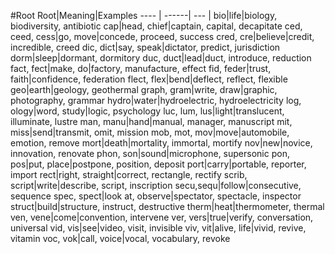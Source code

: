 #Root
Root|Meaning|Examples
---- | ------| --- |
bio|life|biology, biodiversity, antibiotic
cap|head, chief|captain, capital, decapitate
ced, ceed, cess|go, move|concede, proceed, success
cred, cre|believe|credit, incredible, creed
dic, dict|say, speak|dictator, predict, jurisdiction
dorm|sleep|dormant, dormitory
duc, duct|lead|duct, introduce, reduction
fact, fect|make, do|factory, manufacture, effect
fid, feder|trust, faith|confidence, federation
flect, flex|bend|deflect, reflect, flexible
geo|earth|geology, geothermal
graph, gram|write, draw|graphic, photography, grammar
hydro|water|hydroelectric, hydroelectricity
log, ology|word, study|logic, psychology
luc, lum, lus|light|translucent, illuminate, lustre
man, manu|hand|manual, manager, manuscript
mit, miss|send|transmit, omit, mission
mob, mot, mov|move|automobile, emotion, remove
mort|death|mortality, immortal, mortify
nov|new|novice, innovation, renovate
phon, son|sound|microphone, supersonic
pon, pos|put, place|postpone, position, deposit
port|carry|portable, reporter, import
rect|right, straight|correct, rectangle, rectify
scrib, script|write|describe, script, inscription
secu,sequ|follow|consecutive, sequence
spec, spect|look at, observe|spectator, spectacle, inspector
struct|build|structure, instruct, destructive
therm|heat|thermometer, thermal
ven, vene|come|convention, intervene
ver, vers|true|verify, conversation, universal
vid, vis|see|video, visit, invisible
viv, vit|alive, life|vivid, revive, vitamin
voc, vok|call, voice|vocal, vocabulary, revoke

